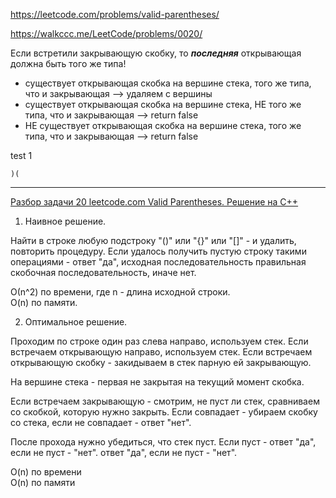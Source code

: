 https://leetcode.com/problems/valid-parentheses/

https://walkccc.me/LeetCode/problems/0020/

Если встретили закрывающую скобку, то _**последняя**_ открывающая должна быть того же типа!

* существует открывающая скобка на вершине стека, того же типа, что и закрывающая --> удаляем с вершины
* существует открывающая скобка на вершине стека, НЕ того же типа, что и закрывающая --> return false
* НЕ существует открывающая скобка на вершине стека, того же типа, что и закрывающая --> return false

test 1

    )(
_________

[Разбор задачи 20 leetcode.com Valid Parentheses. Решение на C++](https://www.youtube.com/watch?v=lXUmw5lzkTk&ab_channel=3.5%D0%B7%D0%B0%D0%B4%D0%B0%D1%87%D0%B8%D0%B2%D0%BD%D0%B5%D0%B4%D0%B5%D0%BB%D1%8E)

1. Наивное решение.

Найти в строке любую подстроку "()" или "{}" или "[]" - и удалить, повторить процедуру. 
Если удалось получить пустую строку такими операциями - ответ "да", исходная последовательность правильная скобочная последовательность, иначе нет.

О(n^2) по времени, где n - длина исходной строки.  
O(n) по памяти.

2. Оптимальное решение.

Проходим по строке один раз слева направо, используем стек. 
Если встречаем открывающую направо, используем стек. 
Если встречаем открывающую скобку - закидываем в стек парную ей закрывающую.

На вершине стека - первая не закрытая на текущий момент скобка.

Если встречаем закрывающую - смотрим, не пуст ли стек, сравниваем со скобкой, которую нужно закрыть.
Если совпадает - убираем скобку со стека, если не совпадает - ответ "нет".

После прохода нужно убедиться, что стек пуст. Если пуст - ответ "да", если не пуст - "нет".
ответ "да", если не пуст - "нет".

O(n) по времени  
O(n) по памяти


